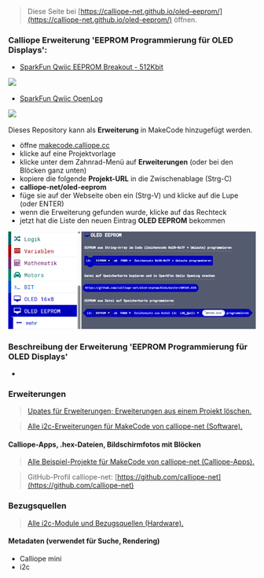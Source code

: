 
> Diese Seite bei [https://calliope-net.github.io/oled-eeprom/](https://calliope-net.github.io/oled-eeprom/) öffnen.

### Calliope Erweiterung 'EEPROM Programmierung für OLED Displays':

* [SparkFun Qwiic EEPROM Breakout - 512Kbit](https://www.sparkfun.com/products/18355)

![](https://cdn.sparkfun.com//assets/parts/1/7/7/0/1/18355-SparkFun_Qwiic_EEPROM_Breakout_-_512Kbit-01.jpg)

* [SparkFun Qwiic OpenLog](https://www.sparkfun.com/products/15164)

![](https://cdn.sparkfun.com//assets/parts/1/3/5/5/4/15164-SparkFun_Qwiic_OpenLog-01.jpg)

Dieses Repository kann als **Erweiterung** in MakeCode hinzugefügt werden.

* öffne [makecode.calliope.cc](https://makecode.calliope.cc)
* klicke auf eine Projektvorlage
* klicke unter dem Zahnrad-Menü auf **Erweiterungen** (oder bei den Blöcken ganz unten)
* kopiere die folgende **Projekt-URL** in die Zwischenablage (Strg-C)
* **calliope-net/oled-eeprom**
* füge sie auf der Webseite oben ein (Strg-V) und klicke auf die Lupe (oder ENTER)
* wenn die Erweiterung gefunden wurde, klicke auf das Rechteck
* jetzt hat die Liste den neuen Eintrag **OLED EEPROM** bekommen

![](blocks.png)

### Beschreibung der Erweiterung 'EEPROM Programmierung für OLED Displays'

*

### Erweiterungen

> [Upates für Erweiterungen; Erweiterungen aus einem Projekt löschen.](https://calliope-net.github.io/i2c-test#updates)

> [Alle i2c-Erweiterungen für MakeCode von calliope-net (Software).](https://calliope-net.github.io/i2c-test#erweiterungen)

#### Calliope-Apps, .hex-Dateien, Bildschirmfotos mit Blöcken

> [Alle Beispiel-Projekte für MakeCode von calliope-net (Calliope-Apps).](https://calliope-net.github.io/i2c-test#programmierbeispiele)

> GitHub-Profil calliope-net: [https://github.com/calliope-net](https://github.com/calliope-net)

### Bezugsquellen

> [Alle i2c-Module und Bezugsquellen (Hardware).](https://calliope-net.github.io/i2c-test#bezugsquellen)

#### Metadaten (verwendet für Suche, Rendering)

* Calliope mini
* i2c
